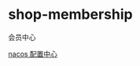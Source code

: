 # shop-membership
会员中心

[nacos 配置中心](https://github.com/alibaba/spring-cloud-alibaba/wiki/Nacos-config)

